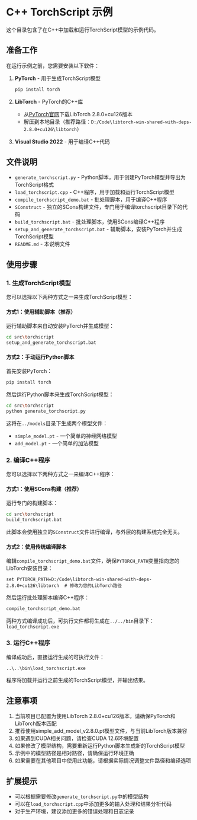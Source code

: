# C++ TorchScript 示例

这个目录包含了在C++中加载和运行TorchScript模型的示例代码。

## 准备工作

在运行示例之前，您需要安装以下软件：

1. **PyTorch** - 用于生成TorchScript模型
   ```bash
   pip install torch
   ```

2. **LibTorch** - PyTorch的C++库
   - 从[PyTorch官网](https://pytorch.org/)下载LibTorch 2.8.0+cu126版本
   - 解压到本地目录（推荐路径：`D:/Code\libtorch-win-shared-with-deps-2.8.0+cu126\libtorch`）

3. **Visual Studio 2022** - 用于编译C++代码

## 文件说明

- `generate_torchscript.py` - Python脚本，用于创建PyTorch模型并导出为TorchScript格式
- `load_torchscript.cpp` - C++程序，用于加载和运行TorchScript模型
- `compile_torchscript_demo.bat` - 批处理脚本，用于编译C++程序
- `SConstruct` - 独立的SCons构建文件，专门用于编译torchscript目录下的代码
- `build_torchscript.bat` - 批处理脚本，使用SCons编译C++程序
- `setup_and_generate_torchscript.bat` - 辅助脚本，安装PyTorch并生成TorchScript模型
- `README.md` - 本说明文件

## 使用步骤

### 1. 生成TorchScript模型

您可以选择以下两种方式之一来生成TorchScript模型：

#### 方式1：使用辅助脚本（推荐）

运行辅助脚本来自动安装PyTorch并生成模型：

```bash
cd src\torchscript
setup_and_generate_torchscript.bat
```

#### 方式2：手动运行Python脚本

首先安装PyTorch：

```bash
pip install torch
```

然后运行Python脚本来生成TorchScript模型：

```bash
cd src\torchscript
python generate_torchscript.py
```

这将在`../models`目录下生成两个模型文件：
- `simple_model.pt` - 一个简单的神经网络模型
- `add_model.pt` - 一个简单的加法模型

### 2. 编译C++程序

您可以选择以下两种方式之一来编译C++程序：

#### 方式1：使用SCons构建（推荐）

运行专门的构建脚本：

```bash
cd src\torchscript
build_torchscript.bat
```

此脚本会使用独立的`SConstruct`文件进行编译，与外层的构建系统完全无关。

#### 方式2：使用传统编译脚本

编辑`compile_torchscript_demo.bat`文件，确保`PYTORCH_PATH`变量指向您的LibTorch安装目录：

```batch
set PYTORCH_PATH=D:/Code\libtorch-win-shared-with-deps-2.8.0+cu126\libtorch  # 修改为您的LibTorch路径
```

然后运行批处理脚本编译C++程序：

```bash
compile_torchscript_demo.bat
```

两种方式编译成功后，可执行文件都将生成在`../../bin`目录下：`load_torchscript.exe`

### 3. 运行C++程序

编译成功后，直接运行生成的可执行文件：

```bash
..\..\bin\load_torchscript.exe
```

程序将加载并运行之前生成的TorchScript模型，并输出结果。

## 注意事项

1. 当前项目已配置为使用LibTorch 2.8.0+cu126版本，请确保PyTorch和LibTorch版本匹配
2. 推荐使用simple_add_model_v2.8.0.pt模型文件，与当前LibTorch版本兼容
3. 如果遇到CUDA相关问题，请检查CUDA 12.6环境配置
4. 如果修改了模型结构，需要重新运行Python脚本生成新的TorchScript模型
5. 示例中的模型路径是相对路径，请确保运行环境正确
6. 如果需要在其他项目中使用此功能，请根据实际情况调整文件路径和编译选项

## 扩展提示

- 可以根据需要修改`generate_torchscript.py`中的模型结构
- 可以在`load_torchscript.cpp`中添加更多的输入处理和结果分析代码
- 对于生产环境，建议添加更多的错误处理和日志记录